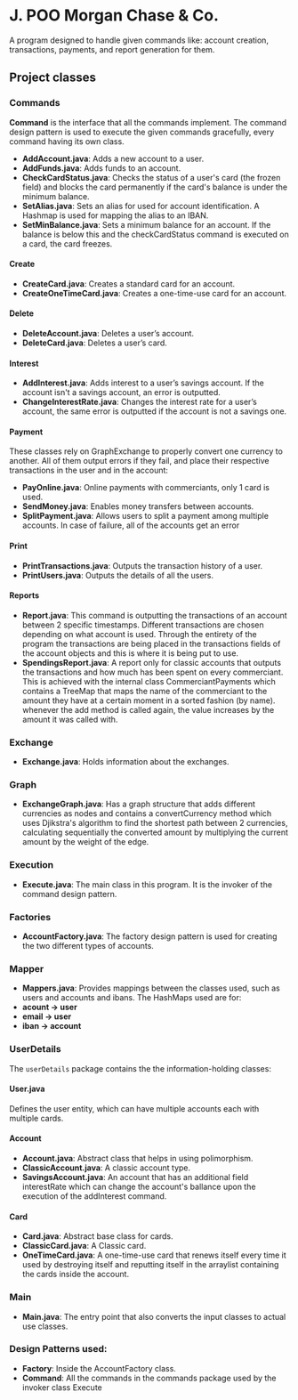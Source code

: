 # J. POO Morgan Chase & Co.
 A program designed to handle given commands like: account creation, transactions, payments, and report generation for them.


## Project classes

### Commands

**Command** is the interface that all the commands implement. The command design pattern is used to execute the given commands gracefully, every command having its own class.

- **AddAccount.java**: Adds a new account to a user.
- **AddFunds.java**: Adds funds to an account.
- **CheckCardStatus.java**: Checks the status of a user's card (the frozen field) and blocks the card permanently if the card's balance is under the minimum balance.
- **SetAlias.java**: Sets an alias for used for account identification. A Hashmap is used for mapping the alias to an IBAN.
- **SetMinBalance.java**: Sets a minimum balance for an account. If the balance is below this and the checkCardStatus command is executed on a card, the card freezes.

#### **Create**
- **CreateCard.java**: Creates a standard card for an account.
- **CreateOneTimeCard.java**: Creates a one-time-use card for an account.

#### **Delete**
- **DeleteAccount.java**: Deletes a user’s account.
- **DeleteCard.java**: Deletes a user’s card.

#### **Interest**
- **AddInterest.java**: Adds interest to a user’s savings account. If the account isn't a savings account, an error is outputted.
- **ChangeInterestRate.java**: Changes the interest rate for a user’s account, the same error is outputted if the account is not a savings one.

#### **Payment**
These classes rely on GraphExchange to properly convert one currency to another. All of them output errors if they fail, and place their respective transactions in the user and in the account:
- **PayOnline.java**: Online payments with commerciants, only 1 card is used.
- **SendMoney.java**: Enables money transfers between accounts.
- **SplitPayment.java**: Allows users to split a payment among multiple accounts. In case of failure, all of the accounts get an error

#### **Print**
- **PrintTransactions.java**: Outputs the transaction history of a user.
- **PrintUsers.java**: Outputs the details of all the users.

#### **Reports**
- **Report.java**: This command is outputting the transactions of an account between 2 specific timestamps. Different transactions are chosen depending on what account is used. Through the entirety of the program the transactions are being placed in the transactions fields of the account objects and this is where it is being put to use.
- **SpendingsReport.java**: A report only for classic accounts that outputs the transactions and how much has been spent on every commerciant. This is achieved with the internal class CommerciantPayments which contains a TreeMap that maps the name of the commerciant to the amount they have at a certain moment in a sorted fashion (by name). whenever the add method is called again, the value increases by the amount it was called with.


### Exchange

- **Exchange.java**: Holds information about the exchanges.

### Graph

- **ExchangeGraph.java**: Has a graph structure that adds different currencies as nodes and contains a convertCurrency method which uses Djikstra's algorithm to find the shortest path between 2 currencies, calculating sequentially the converted amount by multiplying the current amount by the weight of the edge.

### Execution

- **Execute.java**: The main class in this program. It is the invoker of the command design pattern.



### Factories

- **AccountFactory.java**: The factory design pattern is used for creating the two different types of accounts.



### Mapper

- **Mappers.java**: Provides mappings between the classes used, such as users and accounts and ibans. The HashMaps used are for: 
- **acount -> user**
- **email -> user**
- **iban -> account**

### UserDetails

The `userDetails` package contains the the information-holding classes:

#### **User.java**
Defines the user entity, which can have multiple accounts each with multiple cards.

#### **Account**
- **Account.java**: Abstract class that helps in using polimorphism.
- **ClassicAccount.java**: A classic account type.
- **SavingsAccount.java**: An account that has an additional field interestRate which can change the account's ballance upon the execution of the addInterest command.

#### **Card**
- **Card.java**: Abstract base class for cards.
- **ClassicCard.java**: A Classic card.
- **OneTimeCard.java**: A one-time-use card that renews itself every time it used by destroying itself and reputting itself in the arraylist containing the cards inside the account.



### Main

- **Main.java**: The entry point that also converts the input classes to actual use classes.

### Design Patterns used:

- **Factory**: Inside the AccountFactory class.
- **Command**: All the commands in the commands package used by the invoker class Execute